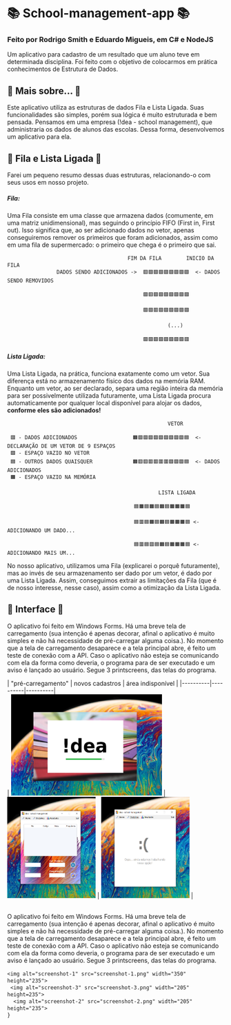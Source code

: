 # 📚 School-management-app 📚
### Feito por Rodrigo Smith e Eduardo Migueis, em C# e NodeJS

Um aplicativo para cadastro de um resultado que um aluno teve em determinada disciplina. Foi feito com o objetivo de colocarmos em prática conhecimentos de Estrutura de Dados.

## 🔵 Mais sobre... 🔵
Este aplicativo utiliza as estruturas de dados Fila e Lista Ligada. Suas funcionalidades são simples, porém sua lógica é muito estruturada e bem pensada. Pensamos em uma empresa (!dea - school management), que administraria os dados de alunos das escolas. Dessa forma, desenvolvemos um aplicativo para ela.

## 💽 Fila e Lista Ligada 💽
Farei um pequeno resumo dessas duas estruturas, relacionando-o com seus usos em nosso projeto.

##### Fila:
Uma Fila consiste em uma classe que armazena dados (comumente, em uma matriz unidimensional), mas seguindo o princípio FIFO (First in, First out). Isso significa que, ao ser adicionado dados no vetor, apenas conseguiremos remover os primeiros que foram adicionados, assim como em uma fila de supermercado: o primeiro que chega é o primeiro que sai.
                                                
                                           FIM DA FILA        INICIO DA FILA
                    DADOS SENDO ADICIONADOS ->  🟥🟩🟩🟩🟩🟩🟩🟩🟩  <- DADOS SENDO REMOVIDOS
                                                
                                                🟩🟥🟩🟩🟩🟩🟩🟩🟩

                                                🟩🟩🟥🟩🟩🟩🟩🟩🟩
                                                
                                                        (...)

                                                🟩🟩🟩🟩🟩🟩🟩🟩🟥

##### Lista Ligada:
Uma Lista Ligada, na prática, funciona exatamente como um vetor. Sua diferença está no armazenamento físico dos dados na memória RAM. Enquanto um vetor, ao ser declarado, separa uma região inteira da memória para ser possivelmente utilizada futuramente, uma Lista Ligada procura automaticamente por qualquer local disponível para alojar os dados, **conforme eles são adicionados!**

                                                        VETOR
                                                          
     🟥 - DADOS ADICIONADOS                  🟧🟩🟩🟩🟩🟩🟩🟩🟩🟩🟦  <- DECLARAÇÃO DE UM VETOR DE 9 ESPAÇOS
     🟩 - ESPAÇO VAZIO NO VETOR
     🟦 - OUTROS DADOS QUAISQUER             🟧🟥🟥🟥🟥🟥🟥🟩🟩🟩🟦  <- DADOS ADICIONADOS
     🟧 - ESPAÇO VAZIO NA MEMÓRIA                                            
                                                
                                                     LISTA LIGADA
                                                
                                             🟦🟧🟦🟧🟦🟧🟦🟧🟧🟧🟦 
                                             
                                             🟦🟥🟦🟧🟦🟧🟦🟧🟧🟧🟦 <- ADICIONANDO UM DADO...
                                             
                                             🟦🟥🟦🟥🟦🟧🟦🟧🟧🟧🟦 <- ADICIONANDO MAIS UM...
                                             
                                             
No nosso aplicativo, utilizamos uma Fila (explicarei o porquê futuramente), mas ao invés de seu armazenamento ser dado por um vetor, é dado por uma Lista Ligada. Assim, conseguimos extrair as limitações da Fila (que é de nosso interesse, nesse caso), assim como a otimização da Lista Ligada.

## 🎨 Interface 🎨
O aplicativo foi feito em Windows Forms. Há uma breve tela de carregamento (sua intenção é apenas decorar, afinal o aplicativo é muito simples e não há necessidade de pré-carregar alguma coisa.). No momento que a tela de carregamento desaparece e a tela principal abre, é feito um teste de conexão com a API. Caso o aplicativo não esteja se comunicando com ela da forma como deveria, o programa para de ser executado e um aviso é lançado ao usuário. Segue 3 printscreens, das telas do programa. <br>      

| "pré-carregamento" | novos cadastros | área indisponível |
            |----------|----------|----------|                                                                                   
 | <img alt="screenshot-1" src="screenshot-1.png" width="350" height="235"> | 
 <img alt="screenshot-3" src="screenshot-3.png" width="205" height="235"> | 
 <img alt="screenshot-2" src="screenshot-2.png" width="205" height="235"> | 
                                                                           
<br>O aplicativo foi feito em Windows Forms. Há uma breve tela de carregamento (sua intenção é apenas decorar, afinal o aplicativo é muito simples e não há necessidade de pré-carregar alguma coisa.). No momento que a tela de carregamento desaparece e a tela principal abre, é feito um teste de conexão com a API. Caso o aplicativo não esteja se comunicando com ela da forma como deveria, o programa para de ser executado e um aviso é lançado ao usuário. Segue 3 printscreens, das telas do programa.                                                        
```{r}
<img alt="screenshot-1" src="screenshot-1.png" width="350" height="235">
 <img alt="screenshot-3" src="screenshot-3.png" width="205" height=235">
  <img alt="screenshot-2" src="screenshot-2.png" width="205" height="235"> 
}
```
